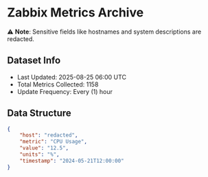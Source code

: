 # Zabbix Metrics Archive

⚠️ **Note**: Sensitive fields like hostnames and system descriptions are redacted.

## Dataset Info
- Last Updated: 2025-08-25 06:00 UTC
- Total Metrics Collected: 1158
- Update Frequency: Every (1) hour

## Data Structure
```json
{
    "host": "redacted",
    "metric": "CPU Usage",
    "value": "12.5",
    "units": "%",
    "timestamp": "2024-05-21T12:00:00"
}
```
